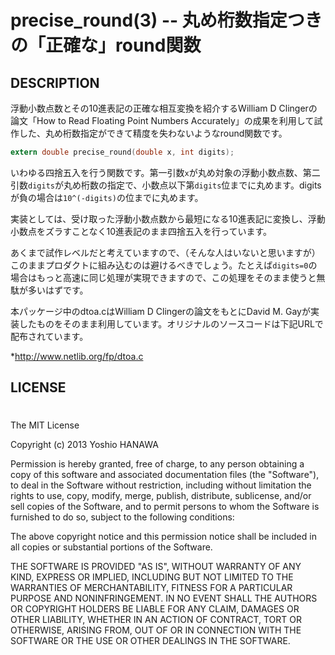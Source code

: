 precise_round(3) -- 丸め桁数指定つきの「正確な」round関数
=================

## DESCRIPTION

浮動小数点数とその10進表記の正確な相互変換を紹介するWilliam D Clingerの論文「How to Read Floating Point Numbers Accurately」の成果を利用して試作した、丸め桁数指定ができて精度を失わないようなround関数です。

```c
extern double precise_round(double x, int digits);
```

いわゆる四捨五入を行う関数です。第一引数`x`が丸め対象の浮動小数点数、第二引数`digits`が丸め桁数の指定で、小数点以下第`digits`位までに丸めます。digitsが負の場合は`10^(-digits)`の位までに丸めます。

実装としては、受け取った浮動小数点数から最短になる10進表記に変換し、浮動小数点をズラすことなく10進表記のまま四捨五入を行っています。

あくまで試作レベルだと考えていますので、（そんな人はいないと思いますが）このままプロダクトに組み込むのは避けるべきでしょう。たとえば`digits=0`の場合はもっと高速に同じ処理が実現できますので、この処理をそのまま使うと無駄が多いはずです。

本パッケージ中のdtoa.cはWilliam D Clingerの論文をもとにDavid M. Gayが実装したものをそのまま利用しています。オリジナルのソースコードは下記URLで配布されています。

*http://www.netlib.org/fp/dtoa.c

## LICENSE
#
The MIT License

Copyright (c) 2013 Yoshio HANAWA

Permission is hereby granted, free of charge, to any person obtaining a copy of this software and associated documentation files (the "Software"), to deal in the Software without restriction, including without limitation the rights to use, copy, modify, merge, publish, distribute, sublicense, and/or sell copies of the Software, and to permit persons to whom the Software is furnished to do so, subject to the following conditions:

The above copyright notice and this permission notice shall be included in all copies or substantial portions of the Software.

THE SOFTWARE IS PROVIDED "AS IS", WITHOUT WARRANTY OF ANY KIND, EXPRESS OR IMPLIED, INCLUDING BUT NOT LIMITED TO THE WARRANTIES OF MERCHANTABILITY, FITNESS FOR A PARTICULAR PURPOSE AND NONINFRINGEMENT. IN NO EVENT SHALL THE AUTHORS OR COPYRIGHT HOLDERS BE LIABLE FOR ANY CLAIM, DAMAGES OR OTHER LIABILITY, WHETHER IN AN ACTION OF CONTRACT, TORT OR OTHERWISE, ARISING FROM, OUT OF OR IN CONNECTION WITH THE SOFTWARE OR THE USE OR OTHER DEALINGS IN THE SOFTWARE.
